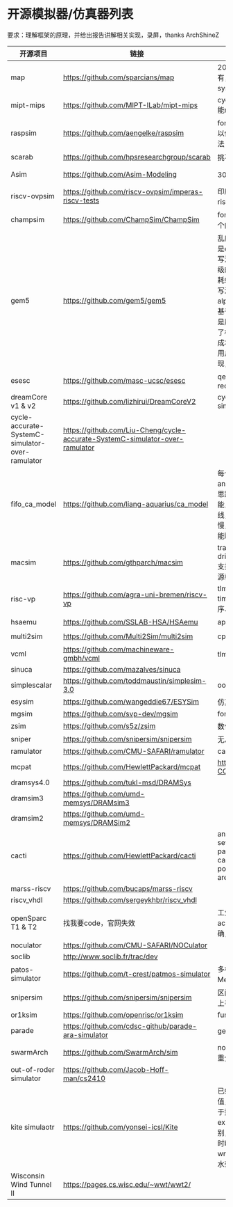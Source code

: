 # 开源模拟器/仿真器列表

要求：理解框架的原理，并给出报告讲解相关实现，录屏，thanks ArchShineZ

| 开源项目                                        | 链接                                                         | 概述                       | note | 评级    |
| ----------------------------------------------- | ------------------------------------------------------------ | ---------------------------- | ------------- | ------------- |
| map                                             | https://github.com/sparcians/map                             | 20年老法师框架，应有尽有，维护也很积极，可以与systemc gem5等lian'dong |               | :star::star::star::star::star: |
| mipt-mips                                       | https://github.com/MIPT-ILab/mipt-mips                       | cycle accurate, fork asim 能run |  | :star::star::star::star: |
| raspsim                                         | https://github.com/aengelke/raspsim                          | fork from PTLsim，但是可以借鉴一部分超标量的设计写法 |  | :star::star::star::star: |
| scarab                                          | https://github.com/hpsresearchgroup/scarab                   | 挑不出毛病，除了no smp |  | :star::star::star::star: |
| Asim | https://github.com/Asim-Modeling | 30年老法师框架，藏东西了 | [asim-note](./simulator-notes/asim-notes.md) | :star::star::star::star: |
| riscv-ovpsim | https://github.com/riscv-ovpsim/imperas-riscv-tests | 印度理工和sifive建模用，riscv主流工具，只开源了bin |  | :star::star::star: |
| champsim                                        | https://github.com/ChampSim/ChampSim                         | for education，简简单单入个门 |               | :star::star::star::star: |
| gem5                                            | https://github.com/gem5/gem5     | 乱序核是tick driven, cache是event driven，很多优秀的写法可以借鉴，比如实现了门级的stdcell，实现了动态功耗统计，还有一些抽象功能的写法，都较为优秀。微架构是alpha21264，缺点是写法要基于原有的框架进行实现，但是原有框架兼容性较高，损失了相当的性能，且修改微架构成本过高。使用python作为用户接口调用底层的C++实现，目前可能并不需要 |  | :star::star::star: |
| esesc | https://github.com/masc-ucsc/esesc | qemu based，update recently |  | :star::star::star: |
| dreamCore v1 & v2                               | https://github.com/lizhirui/DreamCoreV2                      | cycle accurate ooo simulator |  | :star::star::star: |
| cycle-accurate-SystemC-simulator-over-ramulator | https://github.com/Liu-Cheng/cycle-accurate-SystemC-simulator-over-ramulator |                              |  | :star::star::star: |
| fifo_ca_model | https://github.com/liang-aquarius/ca_model | 每个周期对所有module run and update，类似SCore的思路，有dump wave的功能，实现是每个clk进行连线，大量的赋值语句，会很慢，跟Score一个样，说明不能瞎琢磨 | | :star::star: |
| macsim                                          | https://github.com/gthparch/macsim                           | trace driven or execution-drive cycle level simulator,支持多核、互联网络模型和电源模型 |  | :star::star: |
| risc-vp | https://github.com/agra-uni-bremen/riscv-vp | tlm2.0 + instruction-based timing model，不考虑乱序、流水线、cache等 |  | :star: |
| hsaemu                                          | https://github.com/SSLAB-HSA/HSAemu                          | apu system. too old |  | :star: |
| multi2sim                                       | https://github.com/Multi2Sim/multi2sim                       | cpu and gpu simulator |  | :star: |
| vcml | https://github.com/machineware-gmbh/vcml | tlm组件库 | |  |
| sinuca | https://github.com/mazalves/sinuca | |  |  |
| simplescalar                                    | https://github.com/toddmaustin/simplesim-3.0                 | ooo  processor simulator |         |         |
| esysim | https://github.com/wangeddie67/ESYSim | 仿真模型 | | |
| mgsim                                           | https://github.com/svp-dev/mgsim                             | for teaching |               |               |
| zsim                                            | https://github.com/s5z/zsim                                  | 数亿条指令/秒，not ca |               |               |
| sniper                                          | https://github.com/snipersim/snipersim                       | 无从吐槽 |               |               |
| ramulator                                       | https://github.com/CMU-SAFARI/ramulator                      | ca mem model |               |               |
| mcpat                                           | https://github.com/HewlettPackard/mcpat                      | https://github.com/H2020-COSSIM/cMcPAT | gem5 based |               |
| dramsys4.0                                      | https://github.com/tukl-msd/DRAMSys                          |                              |               |               |
| dramsim3                                        | https://github.com/umd-memsys/DRAMsim3                       |                              |               |               |
| dramsim2                                        | https://github.com/umd-memsys/DRAMSim2                       |                              |               |               |
| cacti                                           | https://github.com/HewlettPackard/cacti                      | analytical tool that takes a set of cache/memory para- meters as input and calculates its access time, power, cycle  time, and area. |               |               |
| marss-riscv                                     | https://github.com/bucaps/marss-riscv                        |                              |               |               |
| riscv_vhdl                                      | https://github.com/sergeykhbr/riscv_vhdl                     |                              |               |               |
| openSparc T1 & T2                               | 找我要code，官网失效                                         | 工业界源码,not cycle accurate 暂时搁置，不精确，算了 |  | :star::star::star: |
| noculator                                       | https://github.com/CMU-SAFARI/NOCulator                      |                              |               |               |
| soclib                                          | http://www.soclib.fr/trac/dev                                |                              |               |               |
| patos-simulator                                 | https://github.com/t-crest/patmos-simulator                  | 多核，基于ramulator进行Mem模拟 |               |               |
| snipersim | https://github.com/snipersim/snipersim | 区间模型，数学模型，比较难上手 | | |
| or1ksim | https://github.com/openrisc/or1ksim | function model | | |
| parade | https://github.com/cdsc-github/parade-ara-simulator | gem5套壳ca | | |
| swarmArch | https://github.com/SwarmArch/sim | not ca，比较新，MIT，更注重分析应用程序 | | |
| out-of-roder simulator | https://github.com/Jacob-Hoff-man/cs2410 |  | | |
| kite simulaotr | https://github.com/yonsei-icsl/Kite | 已经看完，没有太大的参考价值，主要维护了ticks变量用于控制时钟，latency标识exu的执行模块具体的流水级别，但是仅限于ticks++，同时bpu设计缺失，cache write throuth，整体为5级流水架构 |  |  |
| Wisconsin Wind Tunnel II | https://pages.cs.wisc.edu/~wwt/wwt2/ |  |  |  |

